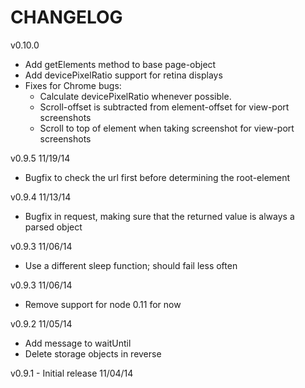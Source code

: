 CHANGELOG
=========

v0.10.0
* Add getElements method to base page-object
* Add devicePixelRatio support for retina displays
* Fixes for Chrome bugs:
  * Calculate devicePixelRatio whenever possible.
  * Scroll-offset is subtracted from element-offset for view-port screenshots
  * Scroll to top of element when taking screenshot for view-port screenshots

v0.9.5 11/19/14
* Bugfix to check the url first before determining the root-element

v0.9.4 11/13/14
* Bugfix in request, making sure that the returned value is always a parsed object

v0.9.3 11/06/14
* Use a different sleep function; should fail less often

v0.9.3 11/06/14
* Remove support for node 0.11 for now

v0.9.2 11/05/14
* Add message to waitUntil
* Delete storage objects in reverse

v0.9.1 - Initial release 11/04/14
